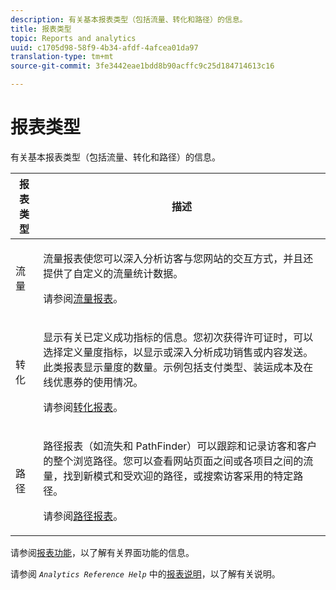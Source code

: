 ```yaml
---
description: 有关基本报表类型（包括流量、转化和路径）的信息。
title: 报表类型
topic: Reports and analytics
uuid: c1705d98-58f9-4b34-afdf-4afcea01da97
translation-type: tm+mt
source-git-commit: 3fe3442eae1bdd8b90acffc9c25d184714613c16

---
```



# 报表类型

有关基本报表类型（包括流量、转化和路径）的信息。

<table id="table_C167C2A2EA4742E9B14DA4F90C6FCEE2"> 
 <thead> 
  <tr> 
   <th colname="col1" class="entry"> 报表类型 </th> 
   <th colname="col2" class="entry"> 描述 </th> 
  </tr> 
 </thead>
 <tbody> 
  <tr> 
   <td colname="col1"> 流量 </td> 
   <td colname="col2"> <p>流量报表使您可以深入分析访客与您网站的交互方式，并且还提供了自定义的流量统计数据。 </p> <p>请参阅<a href="/help/analyze/ad-hoc-analysis/c-reports-traffic.md"  >流量报表</a>。 </p> </td> 
  </tr> 
  <tr> 
   <td colname="col1"> 转化 </td> 
   <td colname="col2"> <p>显示有关已定义成功指标的信息。您初次获得许可证时，可以选择定义量度指标，以显示或深入分析成功销售或内容发送。此类报表显示量度的数量。示例包括支付类型、装运成本及在线优惠券的使用情况。 </p> <p>请参阅<a href="https://docs.adobe.com/content/help/en/analytics/components/variables/dimensions-reports/reports-conversion.html"  >转化报表</a>。 </p> </td> 
  </tr> 
  <tr> 
   <td colname="col1"> 路径 </td> 
   <td colname="col2"> <p>路径报表（如流失和 PathFinder）可以跟踪和记录访客和客户的整个浏览路径。您可以查看网站页面之间或各项目之间的流量，找到新模式和受欢迎的路径，或搜索访客采用的特定路径。 </p> <p>请参阅<a href="https://docs.adobe.com/content/help/zh-Hans/analytics/components/variables/dimensions-reports/reports-paths.html"  >路径报表</a>。 </p> </td> 
  </tr> 
 </tbody> 
</table>

请参阅[报表功能](/help/analyze/reports-analytics/overview/report-overview.md)，以了解有关界面功能的信息。

请参阅 *`Analytics Reference Help`* 中的[报表说明](https://docs.adobe.com/content/help/en/analytics/components/variables/c-variables.html)，以了解有关说明。
